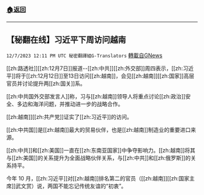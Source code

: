 ###  [:house:返回](README.md)
---


## 【秘翻在线】习近平下周访问越南
`12/7/2023 12:11 PM UTC 秘密翻譯組G-Translators` [轉載自GNews](https://gnews.org/articles/2082303)

[[zh:路透社]][[zh:12月7日]]报道--[[zh:中共]][[zh:外交部]]周四表示，[[zh:习近平]]将于[[zh:12月12日]]至13日访问[[zh:越南]]，会见[[zh:越南]][[zh:国家]]高层官员并讨论提升两[[zh:国关]]系。

  

[[zh:中共国外交部发言人]]称，习与[[zh:越南]]领导人将重点讨论[[zh:政治]]安全、多边和海洋问题，并推动进一步的战略合作。

[[zh:越南]][[zh:共产党]]证实了[[zh:习近平]]的访问。

  

[[zh:中共国]]是[[zh:越南]]最大的贸易伙伴，也是[[zh:越南]]制造业的重要进口来源。

  

[[zh:中共]]和[[zh:美国]]一直在[[zh:东南亚国家]]中争夺影响力。[[zh:越南]]将其与[[zh:美国]]的关系提升为全面战略伙伴关系，与[[zh:中共]]和[[zh:俄罗斯]]的关系持平。

今年 10 月，[[zh:习近平]]对[[zh:越南]]排名第二的官员（[[zh:越南]][[zh:国家主席]]武文赏）说，两国不能忘记传统友谊的“初衷”。

